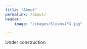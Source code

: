 ```yaml
---
title: "About"
permalink: /about/
header:
    image: "/images/SloansJPG.jpg"

---
```


Under construction